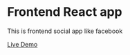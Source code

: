 # Frontend React app
This is frontend social app like facebook

[Live Demo](https://social-app-mkhalid.netlify.app/)
